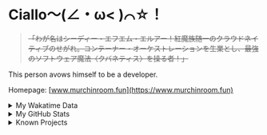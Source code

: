 # Ciallo～(∠・ω< )⌒☆！

> ~~「わが名はシーディー・エフエム・エルアー！紅魔族随一のクラウドネイティブのせがれ。コンテーナー・オーケストレーションを生業とし、最強のソフトウェア魔法〈クバネティス〉を操る者！」~~

This person avows himself to be a developer.

Homepage: [www.murchinroom.fun](https://www.murchinroom.fun)

<details>

<summary>My Wakatime Data</summary>

<!--START_SECTION:waka-->
![Lines of code](https://img.shields.io/badge/From%20Hello%20World%20I%27ve%20Written-9.6%20million%20lines%20of%20code-blue)

**🐱 My GitHub Data** 

> 📦 794.4 kB Used in GitHub's Storage 
 > 
> 🏆 1,250 Contributions in the Year 2024
 > 
> 🚫 Not Opted to Hire
 > 
> 📜 95 Public Repositories 
 > 
> 🔑 31 Private Repositories 
 > 
**I'm an Early 🐤** 

```text
🌞 Morning                2245 commits        ██████░░░░░░░░░░░░░░░░░░░   23.76 % 
🌆 Daytime                4176 commits        ███████████░░░░░░░░░░░░░░   44.20 % 
🌃 Evening                2953 commits        ████████░░░░░░░░░░░░░░░░░   31.25 % 
🌙 Night                  75 commits          ░░░░░░░░░░░░░░░░░░░░░░░░░   00.79 % 
```
📅 **I'm Most Productive on Tuesday** 

```text
Monday                   1213 commits        ███░░░░░░░░░░░░░░░░░░░░░░   12.84 % 
Tuesday                  1700 commits        ████░░░░░░░░░░░░░░░░░░░░░   17.99 % 
Wednesday                1653 commits        ████░░░░░░░░░░░░░░░░░░░░░   17.49 % 
Thursday                 1340 commits        ████░░░░░░░░░░░░░░░░░░░░░   14.18 % 
Friday                   1396 commits        ████░░░░░░░░░░░░░░░░░░░░░   14.77 % 
Saturday                 1157 commits        ███░░░░░░░░░░░░░░░░░░░░░░   12.24 % 
Sunday                   990 commits         ███░░░░░░░░░░░░░░░░░░░░░░   10.48 % 
```


**I Mostly Code in Go** 

```text
Go                       37 repos            █████████░░░░░░░░░░░░░░░░   34.26 % 
Swift                    6 repos             █░░░░░░░░░░░░░░░░░░░░░░░░   05.56 % 
Vue                      6 repos             █░░░░░░░░░░░░░░░░░░░░░░░░   05.56 % 
Rust                     3 repos             █░░░░░░░░░░░░░░░░░░░░░░░░   02.78 % 
Shell                    2 repos             ░░░░░░░░░░░░░░░░░░░░░░░░░   01.85 % 
```




 Last Updated on 03/11/2024 01:50:42 UTC
<!--END_SECTION:waka-->

</details>

<details>
 
 <summary>My GitHub Stats</summary>

[![CDFMLR's github stats](https://github-readme-stats.vercel.app/api?username=cdfmlr&count_private=true&show_icons=true)](https://github.com/anuraghazra/github-readme-stats)
 
</details>

<details>

<summary>Known Projects</summary>

[![Star History Chart](https://api.star-history.com/svg?repos=cdfmlr/pyflowchart,cdfmlr/muvtuber,cdfmlr/crud,cdfmlr/murecom-verse-1,cdfmlr/murecom-intro&type=Date)](https://star-history.com/#cdfmlr/pyflowchart&cdfmlr/muvtuber&cdfmlr/crud&cdfmlr/murecom-verse-1&cdfmlr/murecom-intro&Date)

 </details>
